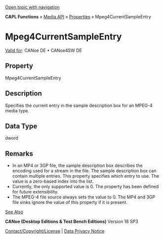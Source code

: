 [Open topic with navigation](../../../../../CANoeDEFamily.htm#Topics/CAPLFunctions/Media/Properties/CAPLfunctionMpeg4CurrentSampleEntry.md)

**CAPL Functions** » [Media API](../CAPLfunctionsMediaOverview.md) » [Properties](../CAPLfunctionsMediaProperties.md) » Mpeg4CurrentSampleEntry

# Mpeg4CurrentSampleEntry

[Valid for](../../../Shared/FeatureAvailability.md):  CANoe DE • CANoe4SW DE

## Property

Mpeg4CurrentSampleEntry

## Description

Specifies the current entry in the sample description box for an MPEG-4 media type.

## Data Type

dword

## Remarks

- In an MP4 or 3GP file, the sample description box describes the encoding used for a stream in the file. The sample description box can contain multiple entries. This property specifies which entry to use. The value is a zero-based index into the list.
- Currently, the only supported value is 0. The property has been defined for future extensibility.
- The MPEG-4 file source always sets the value to 0. The MP4 and 3GP file sinks ignore the value of this property if it is present.

[See Also](javascript:void(0);)

**CANoe (Desktop Editions & Test Bench Editions)** Version 18 SP3

[Contact/Copyright/License](../../../Shared/ContactCopyrightLicense.md) | [Data Privacy Notice](https://www.vector.com/int/en/company/get-info/privacy-policy/)
